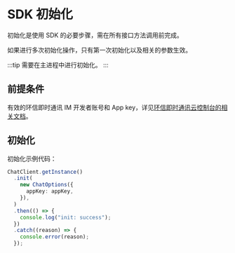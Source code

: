 # SDK 初始化

初始化是使用 SDK 的必要步骤，需在所有接口方法调用前完成。

如果进行多次初始化操作，只有第一次初始化以及相关的参数生效。

:::tip
需要在主进程中进行初始化。
:::

## 前提条件

有效的环信即时通讯 IM 开发者账号和 App key，详见[环信即时通讯云控制台的相关文档](enable_and_configure_IM.html#创建应用)。

## 初始化

初始化示例代码：

```TypeScript
ChatClient.getInstance()
  .init(
    new ChatOptions({
      appKey: appKey,
    }),
  )
  .then(() => {
    console.log("init: success");
  })
  .catch((reason) => {
    console.error(reason);
  });
```
